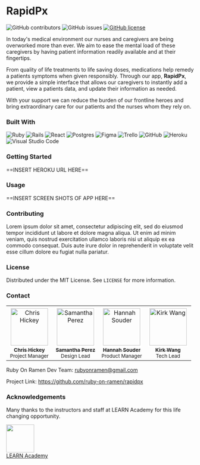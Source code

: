 # RapidPx

![GitHub contributors](https://img.shields.io/github/contributors/ruby-on-ramen/rapidpx?style=for-the-badge&logo=ruby) ![GitHub issues](https://img.shields.io/github/issues/ruby-on-ramen/rapidpx?style=for-the-badge&logo=github) [![GitHub license](https://img.shields.io/github/license/ruby-on-ramen/rapidpx?style=for-the-badge)](https://github.com/ruby-on-ramen/rapidpx)

In today's medical environment our nurses and caregivers are being overworked more than ever. We aim to ease the mental load of these caregivers by having patient information readily available and at their fingertips.

From quality of life treatments to life saving doses, medications help remedy a patients symptoms when given responsibly. Through our app, **RapidPx**, we provide a simple interface that allows our caregivers to instantly add a patient, view a patients data, and update their information as needed.

With your support we can reduce the burden of our frontline heroes and bring extraordinary care for our patients and the nurses whom they rely on.

### Built With

![Ruby](https://img.shields.io/badge/ruby-%23CC342D.svg?style=for-the-badge&logo=ruby&logoColor=white) ![Rails](https://img.shields.io/badge/rails-%23CC0000.svg?style=for-the-badge&logo=ruby-on-rails&logoColor=white) ![React](https://img.shields.io/badge/react-%2320232a.svg?style=for-the-badge&logo=react&logoColor=%2361DAFB) ![Postgres](https://img.shields.io/badge/postgres-%23316192.svg?style=for-the-badge&logo=postgresql&logoColor=white)
![Figma](https://img.shields.io/badge/figma-%23F24E1E.svg?style=for-the-badge&logo=figma&logoColor=white) ![Trello](https://img.shields.io/badge/Trello-%23026AA7.svg?style=for-the-badge&logo=Trello&logoColor=white) ![GitHub](https://img.shields.io/badge/github-%23121011.svg?style=for-the-badge&logo=github&logoColor=white) ![Heroku](https://img.shields.io/badge/heroku-%23430098.svg?style=for-the-badge&logo=heroku&logoColor=white)
![Visual Studio Code](https://img.shields.io/badge/Visual%20Studio%20Code-0078d7.svg?style=for-the-badge&logo=visual-studio-code&logoColor=white)

### Getting Started

==INSERT HEROKU URL HERE==

### Usage

==INSERT SCREEN SHOTS OF APP HERE==

### Contributing

Lorem ipsum dolor sit amet, consectetur adipiscing elit, sed do eiusmod tempor incididunt ut labore et dolore magna aliqua. Ut enim ad minim veniam, quis nostrud exercitation ullamco laboris nisi ut aliquip ex ea commodo consequat. Duis aute irure dolor in reprehenderit in voluptate velit esse cillum dolore eu fugiat nulla pariatur.

### License

Distributed under the MIT License. See `LICENSE` for more information.

### Contact

<table>
  <tr>
    <td align="center"><a href="https://www.linkedin.com/in/christopher-hickey-6228b3a/" target="_blank"><img src="https://media-exp1.licdn.com/dms/image/C5603AQEy3yWNxXNghQ/profile-displayphoto-shrink_800_800/0/1549829313463?e=1650499200&v=beta&t=3EipenpypU2WIy3hU1oX1Wz532_HmsdGeexOlYU8pkI" width="100px;" alt="Chris Hickey" style="border: solid white 4px" /><br /><b><sub>Chris Hickey</sub></b></a><br /><sub>Project Manager</sub>
    <td align="center"><a href="https://www.linkedin.com/in/samantha-perez-71b89922b/" target="_blank"><img src="https://media-exp1.licdn.com/dms/image/C4E03AQF06aVwyXqnkQ/profile-displayphoto-shrink_800_800/0/1643310587630?e=1650499200&v=beta&t=dwf3-KIM4VrLUOXDY0mOYW9-mokl-inOaMxkXAJ5GxM" width="100px;" alt="Samantha Perez" style="border: solid white 4px"/><br /><b><sub>Samantha Perez</sub></b></a><br /><sub>Design Lead</sub>
    <td align="center"><a href="https://www.linkedin.com/in/hannahsouder/" target="_blank"><img src="https://media-exp1.licdn.com/dms/image/C5603AQEEIVYCrLpobw/profile-displayphoto-shrink_800_800/0/1643316550652?e=1650499200&v=beta&t=zM1pRkqG63w9OEW70JBbjqxJfQzOv3zFuDrLhI6Gwbs" width="100px;" alt="Hannah Souder" style="border: solid white 4px"/><br /><b><sub>Hannah Souder</sub></b></a><br /><sub>Product Manager</sub>
    <td align="center"><a href="https://www.linkedin.com/in/kirkkwang/" target="_blank"><img src="https://media-exp1.licdn.com/dms/image/C5603AQH_Z8-w7VGlHw/profile-displayphoto-shrink_400_400/0/1630872534943?e=1650499200&v=beta&t=CAY41VjgJHVlHM8s2Do9ohQUlkycEkUwRq4kso4_7hc" width="100px;" alt="Kirk Wang" style="border: solid white 4px"/><br /><b><sub>Kirk Wang</sub></b></a><br /><sub>Tech Lead</sub>
</table>

Ruby On Ramen Dev Team: rubyonramen@gmail.com

Project Link: https://github.com/ruby-on-ramen/rapidpx

### Acknowledgements

Many thanks to the instructors and staff at LEARN Academy for this life changing opportunity.

<a href="https://www.learnacademy.org/"><img src="https://avatars.githubusercontent.com/u/95195643?s=200&v=4" width="75"><br>LEARN Academy</a>
